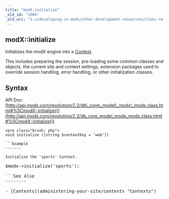 ```yaml
---
title: "modX.initialize"
_old_id: "1084"
_old_uri: "2.x/developing-in-modx/other-development-resources/class-reference/modx/modx.initialize"
---
```


modX::initialize
----------------

Initializes the modX engine into a [Context](administering-your-site/contexts "Contexts").

This includes preparing the session, pre-loading some common classes and objects, the current site and context settings, extension packages used to override session handling, error handling, or other initialization classes.

Syntax
------

API Doc: [http://api.modx.com/revolution/2.2/db\_core\_model\_modx\_modx.class.html#%5CmodX::initialize()](http://api.modx.com/revolution/2.2/db_core_model_modx_modx.class.html#%5CmodX::initialize())

```
<pre class="brush: php">
void initialize ([string $contextKey = 'web'])

```Example
-------

Initialize the 'sports' Context.

```
<pre class="brush: php">
$modx->initialize('sports');

```See Also
--------

- [Contexts](administering-your-site/contexts "Contexts")